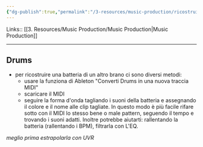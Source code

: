 ```yaml
---
{"dg-publish":true,"permalink":"/3-resources/music-production/ricostruire-un-brano/","tags":["type/note"]}
---
```


Links:: [[3. Resources/Music Production/Music Production\|Music Production]]

---

## Drums

- per ricostruire una batteria di un altro brano ci sono diversi metodi:
	- usare la funziona di Ableton "Converti Drums in una nuova traccia MIDI"
	- scaricare il MIDI
	- seguire la forma d'onda tagliando i suoni della batteria e assegnando il colore e il nome alle clip tagliate. In questo modo è più facile rifare sotto con il MIDI lo stesso bene o male pattern, seguendo il tempo e trovando i suoni adatti. Inoltre potrebbe aiutarti: rallentando la batteria (rallentando i BPM), filtrarla con L'EQ. 

_meglio prima estrapolarla con UVR_



